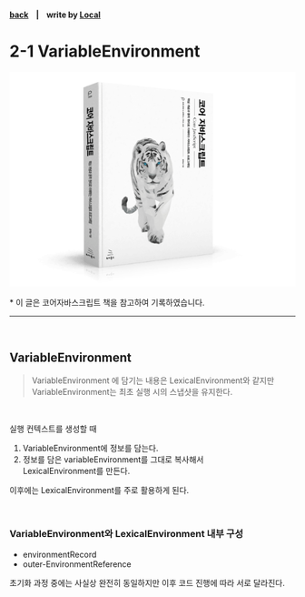 <p>

#### [back](../../../README.md) &nbsp;&nbsp; | &nbsp;&nbsp; write by [Local](https://github.com/blocallee)

</p>

# 2-1 VariableEnvironment

<p align="center">
    <img src="../../../image/main.png">
<p> * 이 글은 코어자바스크립트 책을 참고하여 기록하였습니다. </p>
</p>

---

<br>

## VariableEnvironment

> VariableEnvironment 에 담기는 내용은 LexicalEnvironment와 같지만 <br>
> VariableEnvironment는 최초 실행 시의 스냅샷을 유지한다.

<br>

실행 컨텍스트를 생성할 때

1. VariableEnvironment에 정보를 담는다.
2. 정보를 담은 variableEnvironment를 그대로 복사해서<br> LexicalEnvironment를 만든다.

이후에는 LexicalEnvironment를 주로 활용하게 된다.

<br>

### VariableEnvironment와 LexicalEnvironment 내부 구성

- environmentRecord
- outer-EnvironmentReference

초기화 과정 중에는 사실상 완전히 동일하지만
이후 코드 진행에 따라 서로 달라진다.
